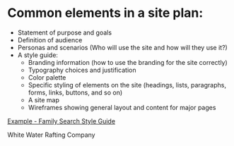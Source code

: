 # Common elements in a site plan:

* Statement of purpose and goals
* Definition of audience
* Personas and scenarios (Who will use the site and how will they use it?)
* A style guide:
    * Branding information (how to use the branding for the site correctly)
    * Typography choices and justification
    * Color palette
    * Specific styling of elements on the site (headings, lists, paragraphs, forms, links, buttons, and so on)
    * A site map
    * Wireframes showing general layout and content for major pages
  
[Example - Family Search Style Guide](https://www.familysearch.org/frontier/styleguide/#typography)

White Water Rafting Company